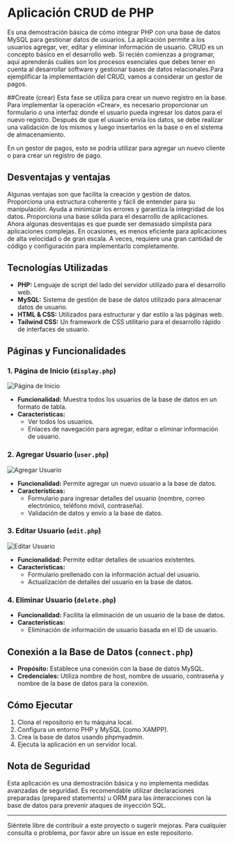 
# Aplicación CRUD de PHP

Es una demostración básica de cómo integrar PHP con una base de datos MySQL para gestionar datos de usuarios. La aplicación permite a los usuarios agregar, ver, editar y eliminar información de usuario. CRUD es un concepto básico en el desarrollo web. Si recién comienzas a programar, aquí aprenderás cuáles son los procesos esenciales que debes tener en cuenta al desarrollar software y gestionar bases de datos relacionales.Para ejemplificar la implementación del CRUD, vamos a considerar un gestor de pagos. 

##Create (crear)
Esta fase se utiliza para crear un nuevo registro en la base. Para implementar la operación «Crear», es necesario proporcionar un formulario o una interfaz donde el usuario pueda ingresar los datos para el nuevo registro. Después de que el usuario envía los datos, se debe realizar una validación de los mismos y luego insertarlos en la base o en el sistema de almacenamiento.

En un gestor de pagos, esto se podría utilizar para agregar un nuevo cliente o para crear un registro de pago.

## Desventajas y ventajas
Algunas ventajas son que facilita la creación y gestión de datos.
Proporciona una estructura coherente y fácil de entender para su manipulación.
Ayuda a minimizar los errores y garantiza la integridad de los datos.
Proporciona una base sólida para el desarrollo de aplicaciones.
Ahora algunas desventajas es que  puede ser demasiado simplista para aplicaciones complejas.
En ocasiones, es menos eficiente para aplicaciones de alta velocidad o de gran escala.
A veces, requiere una gran cantidad de código y configuración para implementarlo completamente.



## Tecnologías Utilizadas

- **PHP:** Lenguaje de script del lado del servidor utilizado para el desarrollo web.
- **MySQL:** Sistema de gestión de base de datos utilizado para almacenar datos de usuario.
- **HTML & CSS:** Utilizados para estructurar y dar estilo a las páginas web.
- **Tailwind CSS:** Un framework de CSS utilitario para el desarrollo rápido de interfaces de usuario.

## Páginas y Funcionalidades

### 1. Página de Inicio (`display.php`)

![Página de Inicio](images/display.png)

- **Funcionalidad:** Muestra todos los usuarios de la base de datos en un formato de tabla.
- **Características:** 
  - Ver todos los usuarios.
  - Enlaces de navegación para agregar, editar o eliminar información de usuario.

### 2. Agregar Usuario (`user.php`)

![Agregar Usuario](images/add.png)

- **Funcionalidad:** Permite agregar un nuevo usuario a la base de datos.
- **Características:** 
  - Formulario para ingresar detalles del usuario (nombre, correo electrónico, teléfono móvil, contraseña).
  - Validación de datos y envío a la base de datos.

### 3. Editar Usuario (`edit.php`)

![Editar Usuario](images/edit.png)

- **Funcionalidad:** Permite editar detalles de usuarios existentes.
- **Características:** 
  - Formulario prellenado con la información actual del usuario.
  - Actualización de detalles del usuario en la base de datos.

### 4. Eliminar Usuario (`delete.php`)

- **Funcionalidad:** Facilita la eliminación de un usuario de la base de datos.
- **Características:** 
  - Eliminación de información de usuario basada en el ID de usuario.

## Conexión a la Base de Datos (`connect.php`)

- **Propósito:** Establece una conexión con la base de datos MySQL.
- **Credenciales:** Utiliza nombre de host, nombre de usuario, contraseña y nombre de la base de datos para la conexión.

## Cómo Ejecutar

1. Clona el repositorio en tu máquina local.
2. Configura un entorno PHP y MySQL (como XAMPP).
3. Crea la base de datos usando phpmyadmin.
4. Ejecuta la aplicación en un servidor local.

## Nota de Seguridad

Esta aplicación es una demostración básica y no implementa medidas avanzadas de seguridad. Es recomendable utilizar declaraciones preparadas (prepared statements) u ORM para las interacciones con la base de datos para prevenir ataques de inyección SQL.


---

Siéntete libre de contribuir a este proyecto o sugerir mejoras. Para cualquier consulta o problema, por favor abre un issue en este repositorio.

